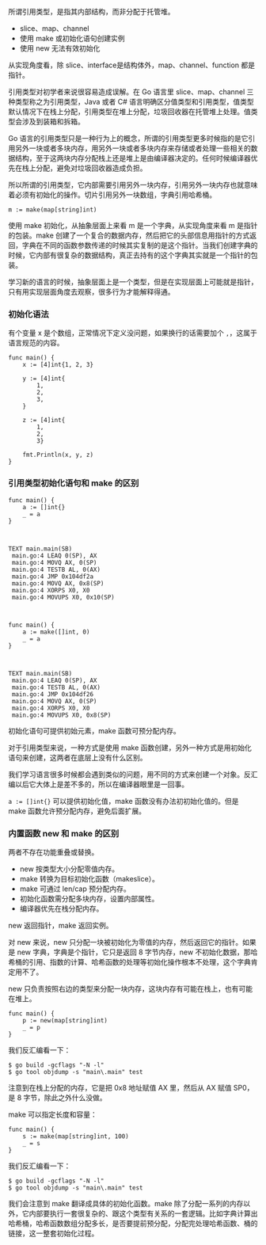 所谓引用类型，是指其内部结构，而非分配于托管堆。

  * slice、map、channel
  * 使用 make 或初始化语句创建实例
  * 使用 new 无法有效初始化

从实现角度看，除 slice、interface是结构体外，map、channel、function 都是指针。

引用类型对初学者来说很容易造成误解。在 Go 语言里 slice、map、channel 三种类型称之为引用类型，Java 或者 C#
语言明确区分值类型和引用类型，值类型默认情况下在栈上分配，引用类型在堆上分配，垃圾回收器在托管堆上处理。值类型会涉及到装箱和拆箱。

Go
语言的引用类型只是一种行为上的概念，所谓的引用类型更多时候指的是它引用另外一块或者多块内存，用另外一块或者多块内存来存储或者处理一些相关的数据结构，至于这两块内存分配栈上还是堆上是由编译器决定的。任何时候编译器优先在栈上分配，避免对垃圾回收器造成负担。

所以所谓的引用类型，它内部需要引用另外一块内存，引用另外一块内存也就意味着必须有初始化的操作。切片引用另外一块数组，字典引用哈希桶。

    
    
    m := make(map[string]int)
    

使用 make 初始化，从抽象层面上来看 m 是一个字典，从实现角度来看 m 是指针的包装。make
创建了一个复合的数据内存，然后把它的头部信息用指针的方式返回，字典在不同的函数参数传递的时候其实复制的是这个指针。当我们创建字典的时候，它内部有很复杂的数据结构，真正去持有的这个字典其实就是一个指针的包装。

学习新的语言的时候，抽象层面上是一个类型，但是在实现层面上可能就是指针，只有用实现层面角度去观察，很多行为才能解释得通。

### 初始化语法

有个变量 x 是个数组，正常情况下定义没问题，如果换行的话需要加个 `,`，这属于语言规范的内容。

    
    
    func main() {
        x := [4]int{1, 2, 3}
    
        y := [4]int{
            1,
            2,
            3,
        }
    
        z := [4]int{
            1,
            2,
            3}
    
        fmt.Println(x, y, z)
    }
    

### 引用类型初始化语句和 make 的区别

    
    
    func main() {
        a := []int{}
        _ = a
    }
    
    
    
    TEXT main.main(SB)
     main.go:4 LEAQ 0(SP), AX
     main.go:4 MOVQ AX, 0(SP)
     main.go:4 TESTB AL, 0(AX)
     main.go:4 JMP 0x104df2a
     main.go:4 MOVQ AX, 0x8(SP)
     main.go:4 XORPS X0, X0
     main.go:4 MOVUPS X0, 0x10(SP)
    
    
    
    func main() {
        a := make([]int, 0)
        _ = a
    }
    
    
    
    TEXT main.main(SB)
     main.go:4 LEAQ 0(SP), AX
     main.go:4 TESTB AL, 0(AX)
     main.go:4 JMP 0x104df26
     main.go:4 MOVQ AX, 0(SP)
     main.go:4 XORPS X0, X0
     main.go:4 MOVUPS X0, 0x8(SP)
    

初始化语句可提供初始元素，make 函数可预分配内存。

对于引用类型来说，一种方式是使用 make 函数创建，另外一种方式是用初始化语句来创建，这两者在底层上没有什么区别。

我们学习语言很多时候都会遇到类似的问题，用不同的方式来创建一个对象。反汇编以后它大体上是差不多的，所以在编译器眼里是一回事。

`a := []int{}` 可以提供初始化值，make 函数没有办法初初始化值的。但是 make 函数允许预分配内存，避免后面扩展。

### 内置函数 new 和 make 的区别

两者不存在功能重叠或替换。

  * new 按类型大小分配零值内存。
  * make 转换为目标初始化函数（makeslice）。
  * make 可通过 len/cap 预分配内存。
  * 初始化函数需分配多块内存，设置内部属性。
  * 编译器优先在栈分配内存。

new 返回指针，make 返回实例。

对 new 来说，new 只分配一块被初始化为零值的内存，然后返回它的指针。如果是 new 字典，字典是个指针，它只是返回 8 字节内存，new
不初始化数据，那哈希桶的引用、指数的计算、哈希函数的处理等初始化操作根本不处理，这个字典肯定用不了。

new 只负责按照右边的类型来分配一块内存，这块内存有可能在栈上，也有可能在堆上。

    
    
    func main() {
        p := new(map[string]int)
        _ = p
    }
    

我们反汇编看一下：

    
    
    $ go build -gcflags "-N -l"
    $ go tool objdump -s "main\.main" test
    

注意到在栈上分配的内存，它是把 0x8 地址赋值 AX 里，然后从 AX 赋值 SP0，是 8 字节，除此之外什么没做。

make 可以指定长度和容量：

    
    
    func main() {
        s := make(map[string]int, 100)
        _ = s
    }
    

我们反汇编看一下：

    
    
    $ go build -gcflags "-N -l"
    $ go tool objdump -s "main\.main" test
    

我们会注意到 make 翻译成具体的初始化函数。make
除了分配一系列的内存以外，它内部要执行一套很复杂的、跟这个类型有关系的一套逻辑。比如字典计算出哈希桶，哈希函数数组分配多长，是否要提前预分配，分配完处理哈希函数、桶的链接，这一整套初始化过程。

